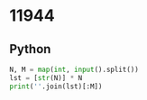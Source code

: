 # 11944

## Python

```python
N, M = map(int, input().split())
lst = [str(N)] * N
print(''.join(lst)[:M])
```
